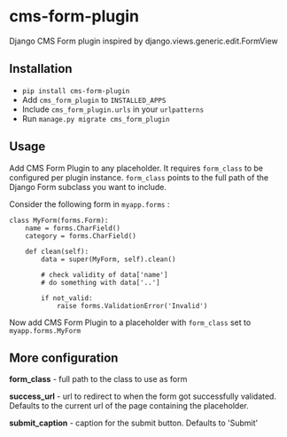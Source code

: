 cms-form-plugin
===============

Django CMS Form plugin inspired by django.views.generic.edit.FormView

Installation
------------

- `pip install cms-form-plugin`
- Add `cms_form_plugin` to `INSTALLED_APPS`
- Include `cms_form_plugin.urls` in your `urlpatterns`
- Run `manage.py migrate cms_form_plugin`


Usage
-----

Add CMS Form Plugin to any placeholder. It requires `form_class` to be configured per plugin instance. `form_class` points to the full path of the Django Form subclass you want to include.

Consider the following form in `myapp.forms` :

    class MyForm(forms.Form):
        name = forms.CharField()
        category = forms.CharField()

        def clean(self):
            data = super(MyForm, self).clean()
   
            # check validity of data['name']
            # do something with data['..']

            if not_valid:
                raise forms.ValidationError('Invalid')

Now add CMS Form Plugin to a placeholder with `form_class` set to `myapp.forms.MyForm`

More configuration
------------------

**form_class** - full path to the class to use as form

**success_url** - url to redirect to when the form got successfully validated. Defaults to the current url of the page containing the placeholder.

**submit_caption** - caption for the submit button. Defaults to 'Submit'